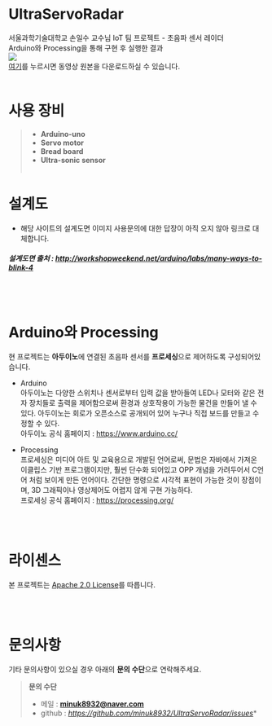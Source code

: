# UltraServoRadar
서울과학기술대학교 손일수 교수님 IoT 팀 프로젝트 - 초음파 센서 레이더<br>
Arduino와 Processing을 통해 구현 후 실행한 결과<br>
![](https://github.com/minuk8932/UltraServoRadar-termProject/blob/master/radar/ArduinoRadarProj.gif)
<br>
[여기](https://github.com/minuk8932/UltraServoRadar-termProject/blob/master/radar/ArduinoRadarProj.mov)를 누르시면 동영상 원본을 다운로드하실 수 있습니다.
<br><br>

# 사용 장비
> - **Arduino-uno**
> - **Servo motor**
> - **Bread board**
> - **Ultra-sonic sensor**
<br><br>

# 설계도
- 해당 사이트의 설계도면 이미지 사용문의에 대한 답장이 아직 오지 않아 링크로 대체합니다.
![]()
##### 설계도면 출처 : http://workshopweekend.net/arduino/labs/many-ways-to-blink-4 ######
<br><br>

# Arduino와 Processing
현 프로젝트는 **아두이노**에 연결된 초음파 센서를 **프로세싱**으로 제어하도록 구성되어있습니다.
- Arduino <br>
아두이노는 다양한 스위치나 센서로부터 입력 값을 받아들여 LED나 모터와 같은 전자 장치들로 출력을 제어함으로써 환경과 상호작용이 가능한 물건을 만들어 낼 수 있다. 아두이노는 회로가 오픈소스로 공개되어 있어 누구나 직접 보드를 만들고 수정할 수 있다.<br>
아두이노 공식 홈페이지 : https://www.arduino.cc/

- Processing <br>
프로세싱은 미디어 아트 및 교육용으로 개발된 언어로써, 문법은 자바에서 가져온 이클립스 기반 프로그램이지만, 훨씬 단수화 되어있고 OPP 개념을 가려두어서 C언어 처럼 보이게 만든 언어이다. 간단한 명령으로 시각적 표현이 가능한 것이 장점이며, 3D 그래픽이나 영상제어도 어렵지 않게 구현 가능하다.<br>
프로세싱 공식 홈페이지 : https://processing.org/

<br><br>
# 라이센스
본 프로젝트는 [Apache 2.0 License](http://www.apache.org/licenses/LICENSE-2.0)를 따릅니다.

<br><br>
# 문의사항
기타 문의사항이 있으실 경우 아래의 **문의 수단**으로 연락해주세요.
> **문의 수단**
> - 메일 : **minuk8932@naver.com**
> - github : *https://github.com/minuk8932/UltraServoRadar/issues**
